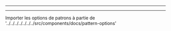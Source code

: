 - - -
- - -

Importer les options de patrons à partie de '../../../../../../../src/components/docs/pattern-options'

<PatternOptions pattern='wahid' />

